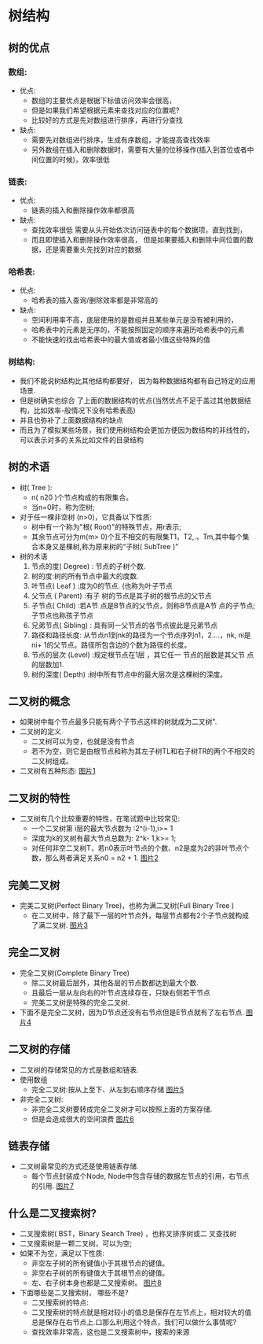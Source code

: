 # 树结构
## 树的优点
### 数组:
* 优点:
  * 数组的主要优点是根据下标值访问效率会很高，
  * 但是如果我们希望根据元素来查找对应的位置呢?
  * 比较好的方式是先对数组进行排序，再进行分查找
* 缺点:
  * 需要先对数组进行排序，生成有序数组，才能提高查找效率
  * 另外数组在插入和删除数据时，需要有大量的位移操作(插入到首位或者中间位置的时候)，效率很低
### 链表:
* 优点:
  * 链表的插入和删除操作效率都很高
* 缺点:
  * 查找效率很低 需要从头开始依次访问链表中的每个数据项，直到找到，
  * 而且即使插入和删除操作效率很高， 但是如果要插入和删除中间位置的数据，还是需要重头先找到对应的数据
### 哈希表:
* 优点:
  * 哈希表的插入查询/删除效率都是非常高的
* 缺点:
  * 空间利用率不高，底层使用的是数组并且某些单元是没有被利用的，
  * 哈希表中的元素是无序的，不能按照固定的顺序来遍历哈希表中的元素
  * 不能快速的找出哈希表中的最大值或者最小值这些特殊的值
### 树结构:
  * 我们不能说树结构比其他结构都要好， 因为每种数据结构都有自己特定的应用场景.
  * 但是树确实也综合 了上面的数据结构的优点(当然优点不足于盖过其他数据结构，比如效率-般情况下没有哈希表高)
  * 并且也弥补了上面数据结构的缺点
  * 而且为了模拟某些场景，我们使用树结构会更加方便因为数结构的非线性的，可以表示对多的关系比如文件的目录结构
## 树的术语
* 树( Tree ):
  * n( n20 )个节点构成的有限集合。
  * 当n=0时，称为空树;
* 对于任一棵非空树 (n>0)，它具备以下性质:
  * 树中有一个称为"根( Root)"的特殊节点，用r表示;
  * 其余节点可分为m(m> 0)个互不相交的有限集T1，T2,.，Tm,其中每个集合本身又是棵树,称为原来树的“子树( SubTree )"
* 树的术语 
  1. 节点的度( Degree) : 节点的子树个数.
  2. 树的度:树的所有节点中最大的度数.
  3. 叶节点( Leaf ) :度为0的节点. (也称为叶子节点
  4. 父节点 ( Parent) :有子 树的节点是其子树的根节点的父节点
  5. 子节点( Child) :若A节 点是B节点的父节点，则称B节点是A节 点的子节点;子节点也称孩子节点
  6. 兄弟节点( Sibling) : 具有同一父节点的各节点彼此是兄弟节点
  7. 路径和路径长度: 从节点n1到nk的路径为一个节点序列n1，2....，nk, ni是ni+ 1的父节点。路径所包含边的个数为路径的长度。
  8. 节点的层次 (Level) :规定根节点在1层 ，其它任一 节点的层数是其父节 点的层数加1.
  9. 树的深度( Depth) :树中所有节点中的最大层次是这棵树的深度。
## 二叉树的概念
* 如果树中每个节点最多只能有两个子节点这样的树就成为二叉树".
* 二叉树的定义
  * 二叉树可以为空，也就是没有节点
  * 若不为空，则它是由根节点和称为其左子树TL和右子树TR的两个不相交的二又树组成。
* 二叉树有五种形态:
  [图片1](https://gitee.com/MrFlySand/Other/raw/master/image/Algorithm/7-01-P1.jpg)
## 二叉树的特性
* 二叉树有几个比较重要的特性，在笔试题中比较常见:
  * 一个二叉树第 i层的最大节点数为 :2^(i-1),i>= 1
  * 深度为k的叉树有最大节点总数为: 2^k- 1,k>= 1;
  * 对任何非空二叉树T，若n0表示叶节点的个数、n2是度为2的非叶节点个数，那么两者满足关系n0 = n2 + 1.
  [图片2](https://gitee.com/MrFlySand/Other/blob/master/Algorithm/7-01-P2.jpg)
## 完美二叉树
* 完美二叉树(Perfect Binary Tree)，也称为满二叉树(Full Binary Tree )
   * 在二叉树中，除了最下一层的叶节点外，每层节点都有2个子节点就构成了满二叉树.
   [图片3](https://gitee.com/MrFlySand/Other/blob/master/Algorithm/7-01-P3.jpg)
## 完全二叉树
* 完全二叉树(Complete Binary Tree)
  * 除二叉树最后层外，其他各层的节点数都达到最大个数.
  * 且最后一层从左向右的叶节点连续存在，只缺右侧若干节点
  * 完美二叉树是特殊的完全二叉树.
* 下面不是完全二叉树，因为D节点还没有右节点但是E节点就有了左右节点.
  [图片4](https://gitee.com/MrFlySand/Other/blob/master/Algorithm/7-01-P4.jpg)
## 二叉树的存储
* 二叉树的存储常见的方式是数组和链表.
* 使用数组
  * 完全二叉树:按从上至下、从左到右顺序存储
  [图片5](https://gitee.com/MrFlySand/Other/blob/master/Algorithm/7-01-P5.jpg)
* 非完全二叉树:
  * 非完全二叉树要转成完全二叉树才可以按照上面的方案存储.
  * 但是会造成很大的空间浪费
  [图片6](https://gitee.com/MrFlySand/Other/blob/master/Algorithm/7-01-P6.jpg)
## 链表存储
* 二叉树最常见的方式还是使用链表存储.
  * 每个节点封装成个Node, Node中包含存储的数据左节点的引用，右节点的引用.
  [图片7](https://gitee.com/MrFlySand/Other/blob/master/Algorithm/7-01-P7.jpg)
## 什么是二叉搜索树?
* 二叉搜索树( BST，Binary Search Tree) ，也称叉排序树或二 叉查找树
* 二叉搜索树是一颗二叉树，可以为空;
* 如果不为空，满足以下性质:
  * 非空左子树的所有键值小于其根节点的键值。
  * 非空右子树的所有键值大于其根节点的键值。
  * 左、右子树本身也都是二叉搜索树。
  [图片8](https://gitee.com/MrFlySand/Other/blob/master/Algorithm/7-01-P8.jpg)
* 下面哪些是二叉搜索树， 哪些不是?
  * 二叉搜索树的特点:
  * 二叉搜索树的特点就是相对较小的值总是保存在左节点上，相对较大的值总是保存在右节点上.口那么利用这个特点，我们可以做什么事情呢?
  * 查找效率非常高，这也是二叉搜索树中，搜索的来源
